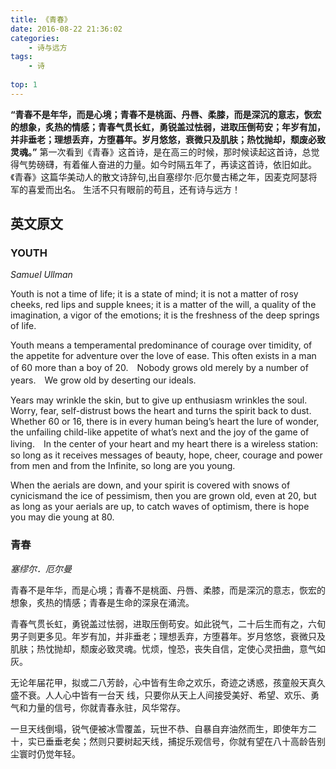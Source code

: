 ```yaml
---
title: 《青春》
date: 2016-08-22 21:36:02
categories:
	- 诗与远方
tags:
	- 诗
	
top: 1
---
```

**“青春不是年华，而是心境；青春不是桃面、丹唇、柔膝，而是深沉的意志，恢宏的想象，炙热的情感；青春气贯长虹，勇锐盖过怯弱，进取压倒苟安；年岁有加，并非垂老；理想丢弃，方堕暮年。岁月悠悠，衰微只及肌肤；热忱抛却，颓废必致灵魂。”** 第一次看到《青春》这首诗，是在高三的时候，那时候读起这首诗，总觉得气势磅礴，有着催人奋进的力量。如今时隔五年了，再读这首诗，依旧如此。《青春》这篇华美动人的散文诗辞句,出自塞缪尔·厄尔曼古稀之年，因麦克阿瑟将军的喜爱而出名。
生活不只有眼前的苟且，还有诗与远方！
<!-- more -->

## 英文原文
### **YOUTH**
*Samuel Ullman*

Youth is not a time of life; it is a state of mind; it is not a matter of rosy cheeks, red lips and supple knees; it is a matter of the will, a quality of the imagination, a vigor of the emotions; it is the freshness of the deep springs of life.

Youth means a temperamental predominance of courage over timidity, of the appetite for adventure over the love of ease. This often exists in a man of 60 more than a boy of 20.　Nobody grows old merely by a number of years.　We grow old by deserting our ideals.

Years may wrinkle the skin, but to give up enthusiasm wrinkles the soul. Worry, fear, self-distrust bows the heart and turns the spirit back to dust. Whether 60 or 16, there is in every human being’s heart the lure of wonder, the unfailing child-like appetite of what’s next and the joy of the game of living.　In the center of your heart and my heart there is a wireless station: so long as it receives messages of beauty, hope, cheer, courage and power from men and from the Infinite, so long are you young.

When the aerials are down, and your spirit is covered with snows of cynicismand the ice of pessimism, then you are grown old, even at 20, but as long as your aerials are up, to catch waves of optimism, there is hope you may die young at 80.

### **青春**
*塞缪尔．厄尔曼*

青春不是年华，而是心境；青春不是桃面、丹唇、柔膝，而是深沉的意志，恢宏的想象，炙热的情感；青春是生命的深泉在涌流。

青春气贯长虹，勇锐盖过怯弱，进取压倒苟安。如此锐气，二十后生而有之，六旬男子则更多见。年岁有加，并非垂老；理想丢弃，方堕暮年。岁月悠悠，衰微只及肌肤；热忱抛却，颓废必致灵魂。忧烦，惶恐，丧失自信，定使心灵扭曲，意气如灰。

无论年届花甲，拟或二八芳龄，心中皆有生命之欢乐，奇迹之诱惑，孩童般天真久盛不衰。人人心中皆有一台天 线，只要你从天上人间接受美好、希望、欢乐、勇气和力量的信号，你就青春永驻，风华常存。

一旦天线倒塌，锐气便被冰雪覆盖，玩世不恭、自暴自弃油然而生，即使年方二十，实已垂垂老矣；然则只要树起天线，捕捉乐观信号，你就有望在八十高龄告别尘寰时仍觉年轻。